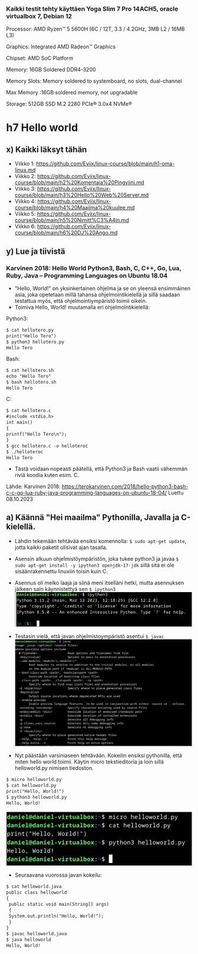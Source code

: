 ### Kaikki testit tehty käyttäen Yoga Slim 7 Pro 14ACH5, oracle virtualbox 7, Debian 12
Processor: AMD Ryzen™ 5 5600H (6C / 12T, 3.3 / 4.2GHz, 3MB L2 / 16MB L3)

Graphics: Integrated AMD Radeon™ Graphics

Chipset: AMD SoC Platform

Memory: 16GB Soldered DDR4-3200

Memory Slots: Memory soldered to systemboard, no slots, dual-channel

Max Memory :16GB soldered memory, not upgradable

Storage: 512GB SSD M.2 2280 PCIe® 3.0x4 NVMe®

# h7 Hello world

## x) Kaikki läksyt tähän

- Viikko 1: https://github.com/Eviix/linux-course/blob/main/h1-oma-linux.md
- Viikko 2: https://github.com/Eviix/linux-course/blob/main/h2%20Komentaja%20Pingviini.md
- Viikko 3: https://github.com/Eviix/linux-course/blob/main/h3%20Hello%20Web%20Server.md
- Viikko 4: https://github.com/Eviix/linux-course/blob/main/h4%20Maailma%20kuulee.md
- Viikko 5: https://github.com/Eviix/linux-course/blob/main/h5%20Nimitt%C3%A4in.md 
- Viikko 6: https://github.com/Eviix/linux-course/blob/main/h6%20DJ%20Ango.md

## y) Lue ja tiivistä

### Karvinen 2018: Hello World Python3, Bash, C, C++, Go, Lua, Ruby, Java – Programming Languages on Ubuntu 18.04

- "Hello, World!" on yksinkertainen ohjelma ja se on yleensä ensimmäinen asia, joka opetetaan millä tahansa ohjelmointikielellä ja sillä saadaan testattua myös, että ohjelmointiympäristö toimii oikein.
- Toimiva Hello, World! muutamalla eri ohjelmointikielellä:

Python3:
````
$ cat hellotero.py
print("Hello Tero")
$ python3 hellotero.py
Hello Tero
````
Bash:
````      
$ cat hellotero.sh
echo "Hello Tero"
$ bash hellotero.sh
Hello Tero
````
C:
````
$ cat hellotero.c
#include <stdio.h>
int main()
{
printf("Hello Tero\n");
}
$ gcc hellotero.c -o helloteroc
$ ./helloteroc
Hello Tero
````
- Tästä voidaan nopeasti päätellä, että Python3 ja Bash vaatii vähemmän riviä koodia kuten esim. C.

Lähde: Karvinen 2018: https://terokarvinen.com/2018/hello-python3-bash-c-c-go-lua-ruby-java-programming-languages-on-ubuntu-18-04/ Luettu 08.10.2023

## a) Käännä "Hei maailma" Pythonilla, Javalla ja C-kielellä.

- Lähdin tekemään tehtävää ensiksi komennolla: ````$ sudo apt-get update````, jotta kaikki paketit olisivat ajan tasalla.
- Asensin alkuun ohjelmistöympäristön, joka tukee python3 ja javaa ````$ sudo apt-get install -y ipython3 openjdk-17-jdk```` sillä sitä ei ole sisäänrakennettu linuxiin toisin kuin C.
- Asennus oli melko laaja ja siinä meni itselläni hetki, mutta asennuksen jälkeen sain käynnistettyä sen ````$ ipython3````
![Add file: Upload](Images/ipython3.jpg)
- Testasin vielä, että javan ohjelmistoympäristö asentui ````$ javac````
![Add file: Upload](Images/javac.jpg)

- Nyt päästään varsiniaseen tehtävään. Kokeilin ensiksi pythonilla, että miten hello world toimii. Käytin micro tekstieditoria ja loin sillä helloworld.py nimisen tiedoston.
````
$ micro helloworld.py
$ cat helloworld.py
print("Hello, World!")
$ python3 helloworld.py
Hello, World!
````
![Add file: Upload](Images/helloworld_python.jpg)

- Seuraavana vuorossa javan kokeilu:
````
$ cat helloworld.java   
public class helloworld
{
 public static void main(String[] args)
 {
 System.out.println("Hello, World!");
 }
}
$ javac helloworld.java
$ java helloworld   
Hello, World!
````

